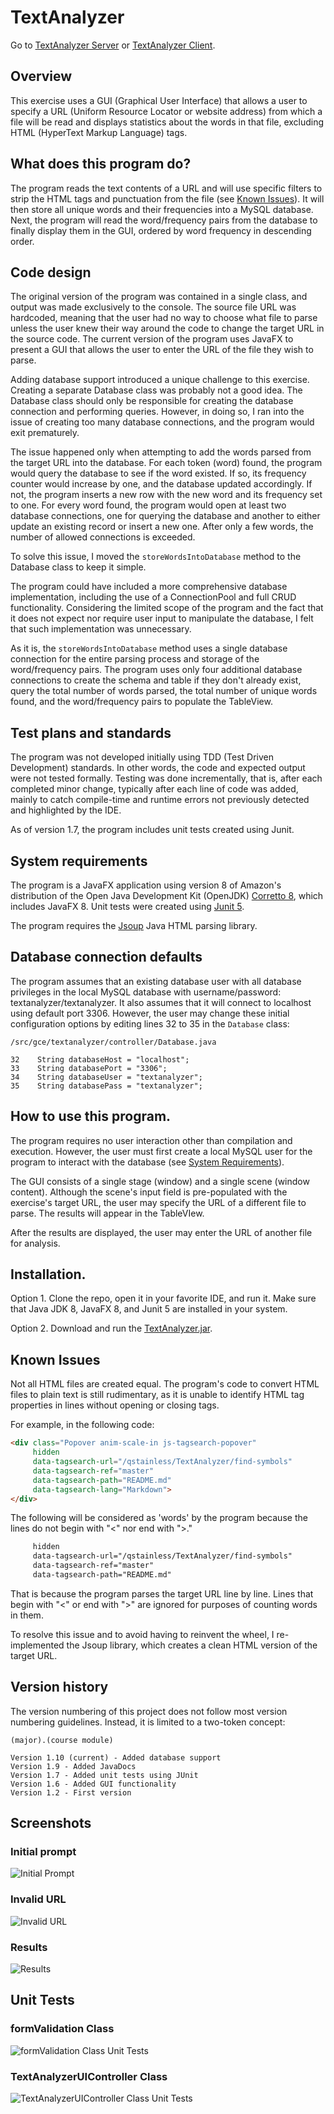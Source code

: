# TextAnalyzer
Go to [TextAnalyzer Server](https://github.com/qstainless/TextAnalyzerServer) or [TextAnalyzer Client](https://github.com/qstainless/TextAnalyzerClient).

## Overview
This exercise uses a GUI (Graphical User Interface) that allows a user to specify a URL (Uniform Resource Locator or website address) from which a file will be read and displays statistics about the words in that file, excluding HTML (HyperText Markup Language) tags. 

## What does this program do?
The program reads the text contents of a URL and will use specific filters to strip the HTML tags and punctuation from the file (see [Known Issues](#known-issues)). It will then store all unique words and their frequencies into a MySQL database. Next, the program will read the word/frequency pairs from the database to finally display them in the GUI, ordered by word frequency in descending order. 

## Code design
The original version of the program was contained in a single class, and output was made exclusively to the console. The source file URL was hardcoded, meaning that the user had no way to choose what file to parse unless the user knew their way around the code to change the target URL in the source code. The current version of the program uses JavaFX to present a GUI that allows the user to enter the URL of the file they wish to parse. 

Adding database support introduced a unique challenge to this exercise. Creating a separate Database class was probably not a good idea. The Database class should only be responsible for creating the database connection and performing queries. However, in doing so, I ran into the issue of creating too many database connections, and the program would exit prematurely.  

The issue happened only when attempting to add the words parsed from the target URL into the database. For each token (word) found, the program would query the database to see if the word existed. If so, its frequency counter would increase by one, and the database updated accordingly. If not, the program inserts a new row with the new word and its frequency set to one. For every word found, the program would open at least two database connections, one for querying the database and another to either update an existing record or insert a new one. After only a few words, the number of allowed connections is exceeded. 

To solve this issue, I moved the `storeWordsIntoDatabase` method to the Database class to keep it simple.  

The program could have included a more comprehensive database implementation, including the use of a ConnectionPool and full CRUD functionality. Considering the limited scope of the program and the fact that it does not expect nor require user input to manipulate the database, I felt that such implementation was unnecessary. 

As it is, the `storeWordsIntoDatabase` method uses a single database connection for the entire parsing process and storage of the word/frequency pairs. The program uses only four additional database connections to create the schema and table if they don't already exist, query the total number of words parsed, the total number of unique words found, and the word/frequency pairs to populate the TableView. 

## Test plans and standards
The program was not developed initially using TDD (Test Driven Development) standards. In other words, the code and expected output were not tested formally. Testing was done incrementally, that is, after each completed minor change, typically after each line of code was added, mainly to catch compile-time and runtime errors not previously detected and highlighted by the IDE. 

As of version 1.7, the program includes unit tests created using Junit.

## System requirements
The program is a JavaFX application using version 8 of Amazon's distribution of the Open Java Development Kit (OpenJDK) [Corretto 8](https://aws.amazon.com/corretto/), which includes JavaFX 8. Unit tests were created using [Junit 5](https://github.com/junit-team/junit5/).

The program requires the [Jsoup](https://jsoup.org) Java HTML parsing library.

## Database connection defaults
The program assumes that an existing database user with all database privileges in the local MySQL database with username/password: textanalyzer/textanalyzer. It also assumes that it will connect to localhost using default port 3306. However, the user may change these initial configuration options by editing lines 32 to 35 in the `Database` class: 

```
/src/gce/textanalyzer/controller/Database.java

32    String databaseHost = "localhost";
33    String databasePort = "3306";
34    String databaseUser = "textanalyzer";
35    String databasePass = "textanalyzer";
```

## How to use this program.
The program requires no user interaction other than compilation and execution. However, the user must first create a local MySQL user for the program to interact with the database (see [System Requirements](#system-requirements)). 

The GUI consists of a single stage (window) and a single scene (window content). Although the scene's input field is pre-populated with the exercise's target URL, the user may specify the URL of a different file to parse. The results will appear in the TableVIew.

After the results are displayed, the user may enter the URL of another file for analysis.

## Installation.
Option 1. Clone the repo, open it in your favorite IDE, and run it. Make sure that Java JDK 8, JavaFX 8, and Junit 5 are installed in your system.

Option 2. Download and run the [TextAnalyzer.jar](https://github.com/qstainless/TextAnalyzer/tree/master/out/artifacts/TextAnalyzer). 

## Known Issues
Not all HTML files are created equal. The program's code to convert HTML files to plain text is still rudimentary, as it is unable to identify HTML tag properties in lines without opening or closing tags.

For example, in the following code:

```html
<div class="Popover anim-scale-in js-tagsearch-popover"
     hidden
     data-tagsearch-url="/qstainless/TextAnalyzer/find-symbols"
     data-tagsearch-ref="master"
     data-tagsearch-path="README.md"
     data-tagsearch-lang="Markdown">
</div>
```

The following will be considered as 'words' by the program because the lines do not begin with "<" nor end with ">."

```html
     hidden
     data-tagsearch-url="/qstainless/TextAnalyzer/find-symbols"
     data-tagsearch-ref="master"
     data-tagsearch-path="README.md"
```

That is because the program parses the target URL line by line. Lines that begin with "<" or end with ">" are ignored for purposes of counting words in them. 

To resolve this issue and to avoid having to reinvent the wheel, I re-implemented the Jsoup library, which creates a clean HTML version of the target URL.

## Version history
The version numbering of this project does not follow most version numbering guidelines. Instead, it is limited to a two-token concept:

```(major).(course module)``` 

```
Version 1.10 (current) - Added database support
Version 1.9 - Added JavaDocs
Version 1.7 - Added unit tests using JUnit
Version 1.6 - Added GUI functionality
Version 1.2 - First version
```

## Screenshots
### Initial prompt
![Initial Prompt](Screenshots/TextAnalyzer-Screenshot-Initial-Prompt.png)
### Invalid URL
![Invalid URL](Screenshots/TextAnalyzer-Screenshot-Invalid-URL.png)
### Results
![Results](Screenshots/TextAnalyzer-Screenshot-Results.png)

## Unit Tests
### formValidation Class
![formValidation Class Unit Tests](Screenshots/TextAnalyzer-Screenshot-Tests-formValidation.png)
### TextAnalyzerUIController Class
![TextAnalyzerUIController Class Unit Tests](Screenshots/TextAnalyzer-Screenshot-Tests-TextAnalyzerUIController-Database.png)
